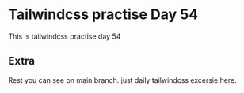 # Tailwindcss practise Day 54

This is tailwindcss practise day 54

## Extra

Rest you can see on main branch. just daily tailwindcss excersie here.
